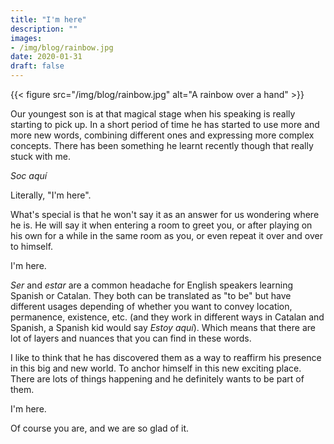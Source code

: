 ```yaml
---
title: "I'm here"
description: ""
images:
- /img/blog/rainbow.jpg
date: 2020-01-31
draft: false
---
```


{{< figure src="/img/blog/rainbow.jpg" alt="A rainbow over a hand" >}}

Our youngest son is at that magical stage when his speaking is really starting to pick up. In a short period of time he has started to use more and more new words, combining different ones and expressing more complex concepts. There has been something he learnt recently though that really stuck with me.

*Soc aquí*

Literally, "I'm here".

What's special is that he won't say it as an answer for us wondering where he is. He will say it when entering a room to greet you, or after playing on his own for a while in the same room as you, or even repeat it over and over to himself.

I'm here.

*Ser* and *estar* are a common headache for English speakers learning Spanish or Catalan. They both can be translated as "to be" but have different usages depending of whether you want to convey location, permanence, existence, etc. (and they work in different ways in Catalan and Spanish, a Spanish kid would say *Estoy aquí*). Which means that there are lot of layers and nuances that you can find in these words.

I like to think that he has discovered them as a way to reaffirm his presence in this big and new world. To anchor himself in this new exciting place. There are lots of things happening and he definitely wants to be part of them.

I'm here.

Of course you are, and we are so glad of it.
